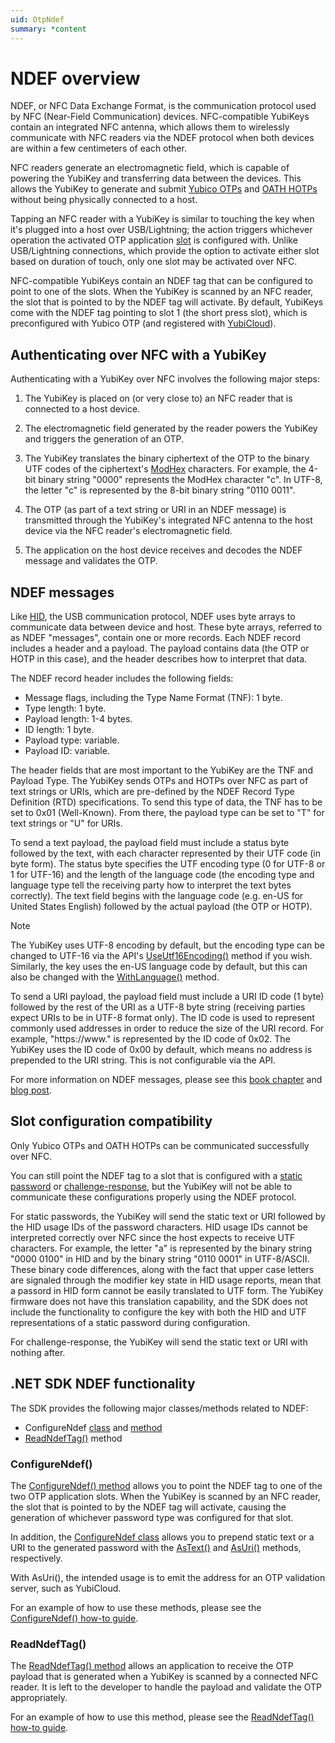 ```yaml
---
uid: OtpNdef
summary: *content
---
```


<!-- Copyright 2021 Yubico AB

Licensed under the Apache License, Version 2.0 (the "License");
you may not use this file except in compliance with the License.
You may obtain a copy of the License at

    http://www.apache.org/licenses/LICENSE-2.0

Unless required by applicable law or agreed to in writing, software
distributed under the License is distributed on an "AS IS" BASIS,
WITHOUT WARRANTIES OR CONDITIONS OF ANY KIND, either express or implied.
See the License for the specific language governing permissions and
limitations under the License. -->

# NDEF overview

NDEF, or NFC Data Exchange Format, is the communication protocol used by NFC (Near-Field Communication) devices. NFC-compatible YubiKeys contain an integrated NFC antenna, which allows them to wirelessly communicate with NFC readers via the NDEF protocol when both devices are within a few centimeters of each other.

NFC readers generate an electromagnetic field, which is capable of powering the YubiKey and transferring data between the devices. This allows the YubiKey to generate and submit [Yubico OTPs](xref:OtpYubicoOtp) and [OATH HOTPs](xref:OtpHotp) without being physically connected to a host.

Tapping an NFC reader with a YubiKey is similar to touching the key when it's plugged into a host over USB/Lightning; the action triggers whichever operation the activated OTP application [slot](xref:OtpSlots) is configured with. Unlike USB/Lightning connections, which provide the option to activate either slot based on duration of touch, only one slot may be activated over NFC.

NFC-compatible YubiKeys contain an NDEF tag that can be configured to point to one of the slots. When the YubiKey is scanned by an NFC reader, the slot that is pointed to by the NDEF tag will activate. By default, YubiKeys come with the NDEF tag pointing to slot 1 (the short press slot), which is preconfigured with Yubico OTP (and registered with [YubiCloud](https://www.yubico.com/products/yubicloud/)).

## Authenticating over NFC with a YubiKey

Authenticating with a YubiKey over NFC involves the following major steps:

1. The YubiKey is placed on (or very close to) an NFC reader that is connected to a host device.

1. The electromagnetic field generated by the reader powers the YubiKey and triggers the generation of an OTP.

1. The YubiKey translates the binary ciphertext of the OTP to the binary UTF codes of the ciphertext's [ModHex](xref:OtpModhex) characters. For example, the 4-bit binary string "0000" represents the ModHex character "c". In UTF-8, the letter "c" is represented by the 8-bit binary string "0110 0011".

1. The OTP (as part of a text string or URI in an NDEF message) is transmitted through the YubiKey's integrated NFC antenna to the host device via the NFC reader's electromagnetic field.

1. The application on the host device receives and decodes the NDEF message and validates the OTP.

## NDEF messages  

Like [HID](xref:OtpHID), the USB communication protocol, NDEF uses byte arrays to communicate data between device and host. These byte arrays, referred to as NDEF "messages", contain one or more records. Each NDEF record includes a header and a payload. The payload contains data (the OTP or HOTP in this case), and the header describes how to interpret that data.

The NDEF record header includes the following fields:

- Message flags, including the Type Name Format (TNF): 1 byte.
- Type length: 1 byte.
- Payload length: 1-4 bytes.
- ID length: 1 byte.
- Payload type: variable.
- Payload ID: variable.

The header fields that are most important to the YubiKey are the TNF and Payload Type. The YubiKey sends OTPs and HOTPs over NFC as part of text strings or URIs, which are pre-defined by the NDEF Record Type Definition (RTD) specifications. To send this type of data, the TNF has to be set to 0x01 (Well-Known). From there, the payload type can be set to "T" for text strings or "U" for URIs.

To send a text payload, the payload field must include a status byte followed by the text, with each character represented by their UTF code (in byte form). The status byte specifies the UTF encoding type (0 for UTF-8 or 1 for UTF-16) and the length of the language code (the encoding type and language type tell the receiving party how to interpret the text bytes correctly). The text field begins with the language code (e.g. en-US for United States English) followed by the actual payload (the OTP or HOTP).

> [!NOTE]
> The YubiKey uses UTF-8 encoding by default, but the encoding type can be changed to UTF-16 via the API's [UseUtf16Encoding()](xref:Yubico.YubiKey.Otp.Operations.ConfigureNdef.UseUtf16Encoding%28System.Boolean%29%0D%0A) method if you wish. Similarly, the key uses the en-US language code by default, but this can also be changed with the [WithLanguage()](xref:Yubico.YubiKey.Otp.Operations.ConfigureNdef.WithLanguage%28System.String%29) method.

To send a URI payload, the payload field must include a URI ID code (1 byte) followed by the rest of the URI as a UTF-8 byte string (receiving parties expect URIs to be in UTF-8 format only). The ID code is used to represent commonly used addresses in order to reduce the size of the URI record. For example, "https://www." is represented by the ID code of 0x02. The YubiKey uses the ID code of 0x00 by default, which means no address is prepended to the URI string. This is not configurable via the API.

For more information on NDEF messages, please see this [book chapter](https://www.oreilly.com/library/view/beginning-nfc/9781449324094/ch04.html) and [blog post](https://austinblackstoneengineering.com/nfc-p2p-basics/).

## Slot configuration compatibility

Only Yubico OTPs and OATH HOTPs can be communicated successfully over NFC.

You can still point the NDEF tag to a slot that is configured with a [static password](xref:OtpStaticPassword) or [challenge-response](xref:OtpChallengeResponse), but the YubiKey will not be able to communicate these configurations properly using the NDEF protocol.

For static passwords, the YubiKey will send the static text or URI followed by the HID usage IDs of the password characters. HID usage IDs cannot be interpreted correctly over NFC since the host expects to receive UTF characters. For example, the letter "a" is represented by the binary string "0000 0100" in HID and by the binary string "0110 0001" in UTF-8/ASCII. These binary code differences, along with the fact that upper case letters are signaled through the modifier key state in HID usage reports, mean that a passord in HID form cannot be easily translated to UTF form. The YubiKey firmware does not have this translation capability, and the SDK does not include the functionality to configure the key with both the HID and UTF representations of a static password during configuration. 

For challenge-response, the YubiKey will send the static text or URI with nothing after.

## .NET SDK NDEF functionality

The SDK provides the following major classes/methods related to NDEF:

- ConfigureNdef [class](xref:Yubico.YubiKey.Otp.Operations.ConfigureNdef) and [method](xref:Yubico.YubiKey.Otp.OtpSession.ConfigureNdef%28Yubico.YubiKey.Otp.Slot%29)
- [ReadNdefTag()](xref:Yubico.YubiKey.Otp.OtpSession.ReadNdefTag) method

### ConfigureNdef()

The [ConfigureNdef() method](xref:Yubico.YubiKey.Otp.OtpSession.ConfigureNdef%28Yubico.YubiKey.Otp.Slot%29) allows you to point the NDEF tag to one of the two OTP application slots. When the YubiKey is scanned by an NFC reader, the slot that is pointed to by the NDEF tag will activate, causing the generation of whichever password type was configured for that slot.

In addition, the [ConfigureNdef class](xref:Yubico.YubiKey.Otp.Operations.ConfigureNdef) allows you to prepend static text or a URI to the generated password with the [AsText()](xref:Yubico.YubiKey.Otp.Operations.ConfigureNdef.AsText%28System.String%29) and [AsUri()](xref:Yubico.YubiKey.Otp.Operations.ConfigureNdef.AsUri%28System.Uri%29) methods, respectively.

With AsUri(), the intended usage is to emit the address for an OTP validation server, such as YubiCloud.

For an example of how to use these methods, please see the [ConfigureNdef() how-to guide](xref:OtpConfigureNDEF).

### ReadNdefTag()

The [ReadNdefTag() method](xref:Yubico.YubiKey.Otp.OtpSession.ReadNdefTag) allows an application to receive the OTP payload that is generated when a YubiKey is scanned by a connected NFC reader. It is left to the developer to handle the payload and validate the OTP appropriately.

For an example of how to use this method, please see the [ReadNdefTag() how-to guide](xref:OtpReadNDEF).
